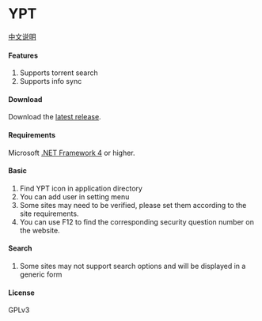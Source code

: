 YPT
=======================

[中文说明]

#### Features

1. Supports torrent search
2. Supports info sync

#### Download

Download the [latest release].

#### Requirements

Microsoft [.NET Framework 4] or higher.

#### Basic

1. Find YPT icon in application directory
2. You can add user in setting menu
3. Some sites may need to be verified, please set them according to the site requirements.
4. You can use F12 to find the corresponding security question number on the website.

#### Search

1. Some sites may not support search options and will be displayed in a generic form

#### License

GPLv3

[中文说明]:       https://github.com/yearlingvirus/ypt/wiki/YPT%E4%BD%BF%E7%94%A8%E8%AF%B4%E6%98%8E
[latest release]: https://github.com/yearlingvirus/ypt/releases
[.NET Framework 4]: https://www.microsoft.com/en-us/download/details.aspx?id=17851
